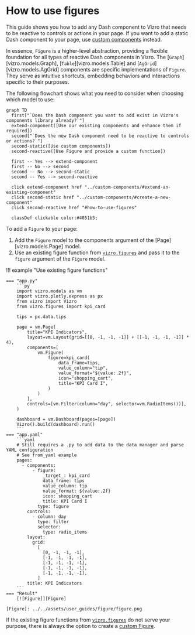 # How to use figures

This guide shows you how to add any Dash component to Vizro that needs to be reactive to controls or actions in your page.
If you want to add a static Dash component to your page, use [custom components](custom-components.md) instead.

In essence, `Figure` is a higher-level abstraction, providing a flexible foundation for all types of reactive Dash
components in Vizro. The [`Graph`][vizro.models.Graph], [`Table`][vizro.models.Table] and [`AgGrid`][vizro.models.AgGrid]
components are specific implementations of `Figure`. They serve as intuitive shortcuts, embedding behaviors and
interactions specific to their purposes.

The following flowchart shows what you need to consider when choosing which model to use:

``` mermaid
graph TD
  first["`Does the Dash component you want to add exist in Vizro's components library already?`"]
  extend-component([Use our existing components and enhance them if required])
  second["`Does the new Dash component need to be reactive to controls or actions?`"]
  second-static([Use custom components])
  second-reactive([Use Figure and provide a custom function])

  first -- Yes --> extend-component
  first -- No --> second
  second -- No --> second-static
  second -- Yes --> second-reactive

  click extend-component href "../custom-components/#extend-an-existing-component"
  click second-static href "../custom-components/#create-a-new-component"
  click second-reactive href "#how-to-use-figures"

  classDef clickable color:#4051b5;
```


To add a `Figure` to your page:

1. Add the `Figure` model to the components argument of the [Page][vizro.models.Page] model.
2. Use an existing figure function from [`vizro.figures`](../API-reference/figure-callables.md) and pass it to the `figure` argument of the `Figure` model.

!!! example "Use existing figure functions"

    === "app.py"
        ```py
        import vizro.models as vm
        import vizro.plotly.express as px
        from vizro import Vizro
        from vizro.figures import kpi_card

        tips = px.data.tips

        page = vm.Page(
            title="KPI Indicators",
            layout=vm.Layout(grid=[[0, -1, -1, -1]] + [[-1, -1, -1, -1]] * 4),
            components=[
                vm.Figure(
                    figure=kpi_card(
                        data_frame=tips,
                        value_column="tip",
                        value_format="${value:.2f}",
                        icon="shopping_cart",
                        title="KPI Card I",
                    )
                )
            ],
            controls=[vm.Filter(column="day", selector=vm.RadioItems())],
        )

        dashboard = vm.Dashboard(pages=[page])
        Vizro().build(dashboard).run()
        ```
    === "app.yaml"
        ```yaml
        # Still requires a .py to add data to the data manager and parse YAML configuration
        # See from_yaml example
        pages:
          - components:
              - figure:
                  _target_: kpi_card
                  data_frame: tips
                  value_column: tip
                  value_format: ${value:.2f}
                  icon: shopping_cart
                  title: KPI Card I
                type: figure
            controls:
              - column: day
                type: filter
                selector:
                  type: radio_items
            layout:
              grid:
                [
                  [0, -1, -1, -1],
                  [-1, -1, -1, -1],
                  [-1, -1, -1, -1],
                  [-1, -1, -1, -1],
                  [-1, -1, -1, -1],
                ]
            title: KPI Indicators
        ```
    === "Result"
        [![Figure]][Figure]

    [Figure]: ../../assets/user_guides/figure/figure.png


If the existing figure functions from [`vizro.figures`](../API-reference/figure-callables.md) do not serve your purpose,
there is always the option to create a [custom Figure](custom-figures.md).
